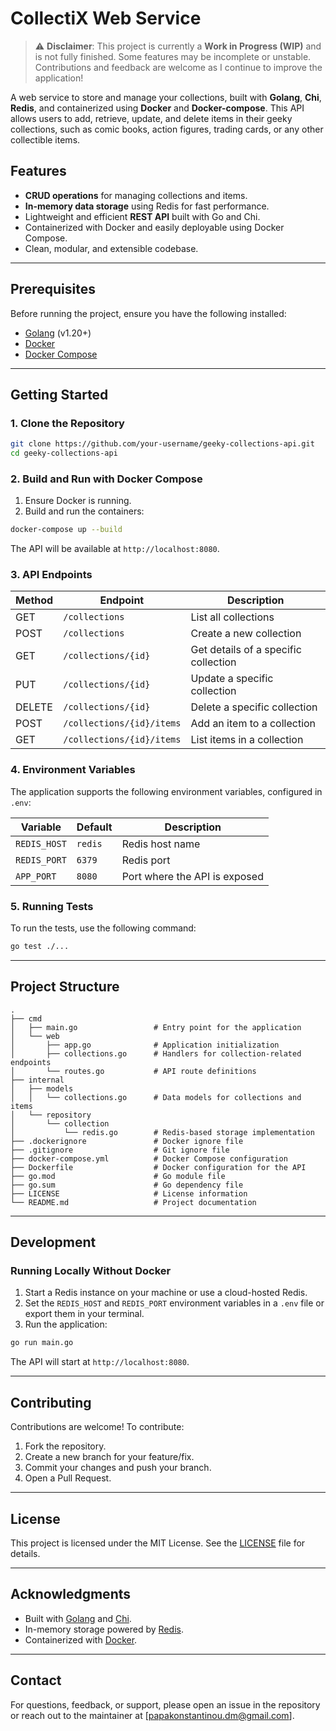 # CollectiX Web Service

> ⚠️ **Disclaimer**: This project is currently a **Work in Progress (WIP)** and is not fully finished. Some features may be incomplete or unstable. Contributions and feedback are welcome as I continue to improve the application!

A web service to store and manage your collections, built with **Golang**, **Chi**, **Redis**, and containerized using **Docker** and **Docker-compose**. This API allows users to add, retrieve, update, and delete items in their geeky collections, such as comic books, action figures, trading cards, or any other collectible items.

## Features

- **CRUD operations** for managing collections and items.
- **In-memory data storage** using Redis for fast performance.
- Lightweight and efficient **REST API** built with Go and Chi.
- Containerized with Docker and easily deployable using Docker Compose.
- Clean, modular, and extensible codebase.

---

## Prerequisites

Before running the project, ensure you have the following installed:

- [Golang](https://golang.org/doc/install) (v1.20+)
- [Docker](https://www.docker.com/get-started)
- [Docker Compose](https://docs.docker.com/compose/)

---

## Getting Started

### 1. Clone the Repository

```bash
git clone https://github.com/your-username/geeky-collections-api.git
cd geeky-collections-api
```

### 2. Build and Run with Docker Compose

1. Ensure Docker is running.
2. Build and run the containers:

```bash
docker-compose up --build
```

The API will be available at `http://localhost:8080`.

### 3. API Endpoints

| Method | Endpoint                  | Description                      |
|--------|---------------------------|----------------------------------|
| GET    | `/collections`            | List all collections             |
| POST   | `/collections`            | Create a new collection          |
| GET    | `/collections/{id}`       | Get details of a specific collection |
| PUT    | `/collections/{id}`       | Update a specific collection     |
| DELETE | `/collections/{id}`       | Delete a specific collection     |
| POST   | `/collections/{id}/items` | Add an item to a collection      |
| GET    | `/collections/{id}/items` | List items in a collection       |

### 4. Environment Variables

The application supports the following environment variables, configured in `.env`:

| Variable         | Default      | Description                           |
|------------------|--------------|---------------------------------------|
| `REDIS_HOST`     | `redis`      | Redis host name                       |
| `REDIS_PORT`     | `6379`       | Redis port                            |
| `APP_PORT`       | `8080`       | Port where the API is exposed         |

### 5. Running Tests

To run the tests, use the following command:

```bash
go test ./...
```

---

## Project Structure

```
.
├── cmd
│   ├── main.go                 # Entry point for the application
│   └── web
│       ├── app.go              # Application initialization
│       ├── collections.go      # Handlers for collection-related endpoints
│       └── routes.go           # API route definitions
├── internal
│   ├── models
│   │   └── collections.go      # Data models for collections and items
│   └── repository
│       └── collection
│           └── redis.go        # Redis-based storage implementation
├── .dockerignore               # Docker ignore file
├── .gitignore                  # Git ignore file
├── docker-compose.yml          # Docker Compose configuration
├── Dockerfile                  # Docker configuration for the API
├── go.mod                      # Go module file
├── go.sum                      # Go dependency file
├── LICENSE                     # License information
└── README.md                   # Project documentation
```

---

## Development

### Running Locally Without Docker

1. Start a Redis instance on your machine or use a cloud-hosted Redis.
2. Set the `REDIS_HOST` and `REDIS_PORT` environment variables in a `.env` file or export them in your terminal.
3. Run the application:

```bash
go run main.go
```

The API will start at `http://localhost:8080`.

---

## Contributing

Contributions are welcome! To contribute:

1. Fork the repository.
2. Create a new branch for your feature/fix.
3. Commit your changes and push your branch.
4. Open a Pull Request.

---

## License

This project is licensed under the MIT License. See the [LICENSE](LICENSE) file for details.

---

## Acknowledgments

- Built with [Golang](https://golang.org/) and [Chi](https://github.com/go-chi/chi).
- In-memory storage powered by [Redis](https://redis.io/).
- Containerized with [Docker](https://www.docker.com/).

---

## Contact

For questions, feedback, or support, please open an issue in the repository or reach out to the maintainer at [papakonstantinou.dm@gmail.com].
